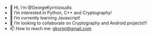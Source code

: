 - 👋 Hi, I’m @GeorgeKyrmizoudis
- 👀 I’m interested in Python, C++ and Cryptography!
- 🌱 I’m currently learning Javascript!
- 💞️ I’m looking to collaborate on Cryptography and Android projects!!!
- 📫 How to reach me: gkyrmi@gmail.com

<!---
GeorgeKyrmizoudis/GeorgeKyrmizoudis is a ✨ special ✨ repository because its `README.md` (this file) appears on your GitHub profile.
You can click the Preview link to take a look at your changes.
--->
